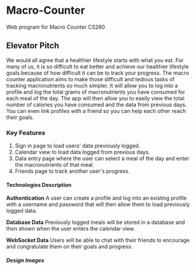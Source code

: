 # Macro-Counter
Web program for Macro Counter CS260

## Elevator Pitch
We would all agree that a healthier lifestyle starts with what you eat. For many of us, it is so difficult to eat better and achieve our healthier lifestyle goals because of how difficult it can be to track your progress. The macro counter application aims to make those difficult and tedious tasks of tracking macronutrients so much simpler. It will allow you to log into a profile and log the total grams of macronutrients you have consumed for each meal of the day. The app will then allow you to easily view the total number of calories you have consumed and the data from previous days. You can even link profiles with a friend so you can help each other reach their goals.

### Key Features
1. Sign in page to load users' data previously logged.
2. Calendar view to load data logged from previous days.
3. Data entry page where the user can select a meal of the day and enter the macronutrients of that meal.
4. Friends page to track another user's progress.

#### Technologies Description
**Authentication**
A user can create a profile and log into an existing profile with a username and password that will then allow them to load previously logged data.

**Database Data**
Previously logged meals will be stored in a database and then shown when the user enters the calendar view.

**WebSocket Data**
Users will be able to chat with their friends to encourage and congratulate them on their goals and progress.

##### Design Images
